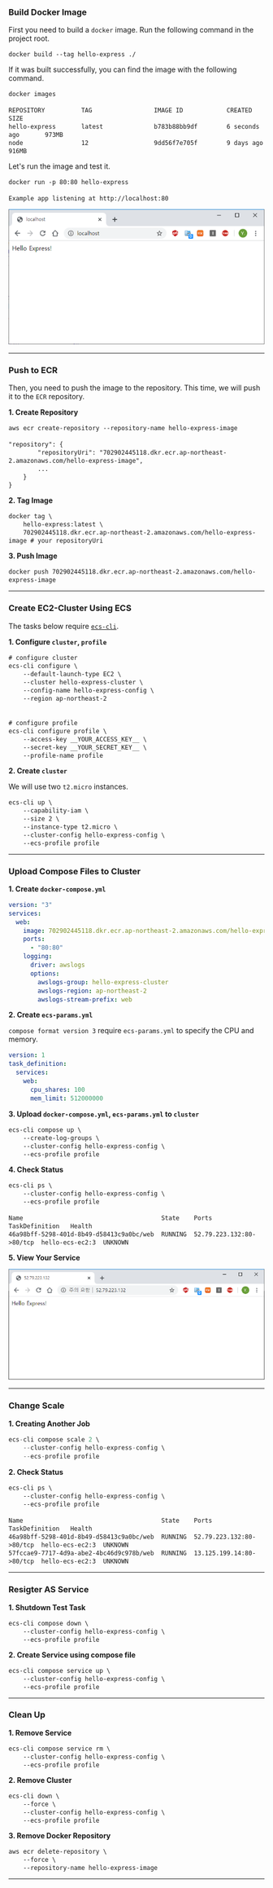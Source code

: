 ### Build Docker Image

First you need to build a `docker` image.
Run the following command in the project root.

```shell
docker build --tag hello-express ./
```

If it was built successfully, you can find the image with the following command.

```shell
docker images

REPOSITORY          TAG                 IMAGE ID            CREATED             SIZE
hello-express       latest              b783b88bb9df        6 seconds ago       973MB
node                12                  9dd56f7e705f        9 days ago          916MB
```

Let's run the image and test it.

```
docker run -p 80:80 hello-express

Example app listening at http://localhost:80
```

![1](./images/1.png)

---

### Push to ECR

Then, you need to push the image to the repository.
This time, we will push it to the `ECR` repository.

**1. Create Repository**

```shell
aws ecr create-repository --repository-name hello-express-image

"repository": {
        "repositoryUri": "702902445118.dkr.ecr.ap-northeast-2.amazonaws.com/hello-express-image",
        ...
    }
}
```

**2. Tag Image**

```shell
docker tag \
    hello-express:latest \
    702902445118.dkr.ecr.ap-northeast-2.amazonaws.com/hello-express-image # your repositoryUri
```

**3. Push Image**

```shell
docker push 702902445118.dkr.ecr.ap-northeast-2.amazonaws.com/hello-express-image
```

---

### Create EC2-Cluster Using ECS

The tasks below require [`ecs-cli`](https://docs.aws.amazon.com/AmazonECS/latest/developerguide/ECS_CLI.html).

**1. Configure `cluster`, `profile`**

```shell
# configure cluster
ecs-cli configure \
    --default-launch-type EC2 \
    --cluster hello-express-cluster \
    --config-name hello-express-config \
    --region ap-northeast-2


# configure profile
ecs-cli configure profile \
    --access-key __YOUR_ACCESS_KEY__ \
    --secret-key __YOUR_SECRET_KEY__ \
    --profile-name profile
```

**2. Create `cluster`**

We will use two `t2.micro` instances.

```shell
ecs-cli up \
    --capability-iam \
    --size 2 \
    --instance-type t2.micro \
    --cluster-config hello-express-config \
    --ecs-profile profile
```

---

### Upload Compose Files to Cluster

**1. Create `docker-compose.yml`**

```yml
version: "3"
services:
  web:
    image: 702902445118.dkr.ecr.ap-northeast-2.amazonaws.com/hello-express-image
    ports:
      - "80:80"
    logging:
      driver: awslogs
      options:
        awslogs-group: hello-express-cluster
        awslogs-region: ap-northeast-2
        awslogs-stream-prefix: web
```

**2. Create `ecs-params.yml`**

`compose format version 3` require `ecs-params.yml` to specify the CPU and memory.

```yml
version: 1
task_definition:
  services:
    web:
      cpu_shares: 100
      mem_limit: 512000000
```

**3. Upload `docker-compose.yml`, `ecs-params.yml` to `cluster`**

```shell
ecs-cli compose up \
    --create-log-groups \
    --cluster-config hello-express-config \
    --ecs-profile profile
```

**4. Check Status**

```shell
ecs-cli ps \
    --cluster-config hello-express-config \
    --ecs-profile profile

Name                                      State    Ports                     TaskDefinition   Health
46a98bff-5298-401d-8b49-d58413c9a0bc/web  RUNNING  52.79.223.132:80->80/tcp  hello-ecs-ec2:3  UNKNOWN
```

**5. View Your Service**

![](./images/2.png)

---

### Change Scale

**1. Creating Another Job**

```ts
ecs-cli compose scale 2 \
    --cluster-config hello-express-config \
    --ecs-profile profile
```

**2. Check Status**

```shell
ecs-cli ps \
    --cluster-config hello-express-config \
    --ecs-profile profile

Name                                      State    Ports                     TaskDefinition   Health
46a98bff-5298-401d-8b49-d58413c9a0bc/web  RUNNING  52.79.223.132:80->80/tcp  hello-ecs-ec2:3  UNKNOWN
57fccae9-7717-4d9a-abe2-4bc46d9c978b/web  RUNNING  13.125.199.14:80->80/tcp  hello-ecs-ec2:3  UNKNOWN
```

---

### Resigter AS Service

**1. Shutdown Test Task**

```shell
ecs-cli compose down \
    --cluster-config hello-express-config \
    --ecs-profile profile
```

**2. Create Service using compose file**

```shell
ecs-cli compose service up \
    --cluster-config hello-express-config \
    --ecs-profile profile
```

---

### Clean Up

**1. Remove Service**

```shell
ecs-cli compose service rm \
    --cluster-config hello-express-config \
    --ecs-profile profile
```

**2. Remove Cluster**

```shell
ecs-cli down \
    --force \
    --cluster-config hello-express-config \
    --ecs-profile profile
```

**3. Remove Docker Repository**

```shell
aws ecr delete-repository \
    --force \
    --repository-name hello-express-image
```

---
